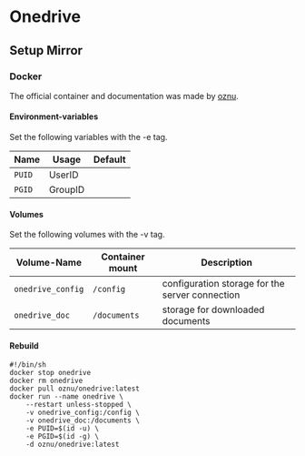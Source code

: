 # Onedrive

## Setup Mirror

### Docker

The official container and documentation was made by [oznu](https://hub.docker.com/r/oznu/onedrive).

#### Environment-variables

Set the following variables with the -e tag.

| Name   | Usage   | Default |
| ------ | ------- | ------- |
| `PUID` | UserID  |         |
| `PGID` | GroupID |         |

#### Volumes

Set the following volumes with the -v tag.

| Volume-Name       | Container mount | Description                                     |
| ----------------- | --------------- | ----------------------------------------------- |
| `onedrive_config` | `/config`       | configuration storage for the server connection |
| `onedrive_doc`    | `/documents`    | storage for downloaded documents                |

#### Rebuild

```shell
#!/bin/sh
docker stop onedrive
docker rm onedrive
docker pull oznu/onedrive:latest
docker run --name onedrive \
    --restart unless-stopped \
    -v onedrive_config:/config \
    -v onedrive_doc:/documents \
    -e PUID=$(id -u) \
    -e PGID=$(id -g) \
    -d oznu/onedrive:latest
```
